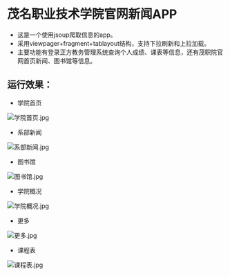 # 茂名职业技术学院官网新闻APP
- 这是一个使用jsoup爬取信息的app。
- 采用viewpager+fragment+tablayout结构，支持下拉刷新和上拉加载。
- 主要功能有登录正方教务管理系统查询个人成绩、课表等信息，还有茂职院官网首页新闻、图书馆等信息。

## 运行效果：
- 学院首页

![](https://github.com/buqiyuan/mmvtc_news/example/学院首页.jpg "学院首页.jpg")   
- 系部新闻

![](https://github.com/buqiyuan/mmvtc_news/example/系部新闻.jpg "系部新闻.jpg")   

- 图书馆

![](https://github.com/buqiyuan/mmvtc_news/example/图书馆.jpg "图书馆.jpg") 

- 学院概况

![](https://github.com/buqiyuan/mmvtc_news/example/学院概况.jpg "学院概况.jpg")   

- 更多

![](https://github.com/buqiyuan/mmvtc_news/example/更多.jpg "更多.jpg")   

- 课程表

![](https://github.com/buqiyuan/mmvtc_news/example/课程表.jpg "课程表.jpg")   